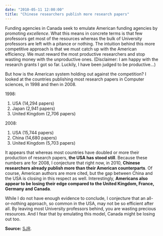 ```yaml
---
date: "2010-05-11 12:00:00"
title: "Chinese researchers publish more research papers"
---
```




Funding agencies in Canada seek to emulate American funding agencies by promoting <em>excellence</em>. What this means in concrete terms is that few professors get most of the resources whereas the bulk of University professors are left with a pitance or nothing. The intuition behind this more competitive approach is that we must catch up with the American efficiency. We must reward the most productive researchers and stop wasting money with the unproductive ones. (Disclaimer: I am happy with the research grants I got so far. Luckily, I have been judged to be productive&hellip;)

But how is the American system holding out against the competition? I looked at the countries publishing most research papers in Computer sciences, in 1998 and then in 2008.

1998:

1. USA (14,294 papers)
1. Japan (2,941 papers)
1. United Kingdom (2,706 papers)


2008:

1. USA (15,744 papers)
1. China (14,680 papers)
1. United Kingdom (5,703 papers)


It appears that whereas most countries have doubled or more their production of research papers, __the USA has stood still__. Because these numbers are for 2008, I conjecture that right now, in 2010, __Chinese researchers already publish more than their American counterparts__. Of course, American authors are more cited, but the gap between China and the USA is closing in this respect as well. Interestingly, __Americans also appear to be losing their edge compared to the  United Kingdom, France, Germany and Canada__.

While I do not have enough evidence to conclude, I conjecture that an all-or-nothing approach, so common in the USA, may not be so efficient after all. By leaving most University professors behind, you are wasting precious resources. And I fear that by emulating this model, Canada might be losing out too.

__Source:__ [SJR](http://www.scimagojr.com/countryrank.php?area=1700&amp;category=0&amp;region=all&amp;year=1998&amp;order=it&amp;min=1000&amp;min_type=it).

